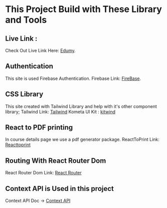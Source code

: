 # This Project Build with These Library and Tools

## Live Link :

Check Out Live Link Here: [Edumy](https://reactjs.org/).

## Authentication

This site is used Firebase Authentication.
Firebase Link: [FireBase](https://firebase.google.com/).

## CSS Library

This site created with Tailwind Library and help with it's other component library;
Tailwind Link: [Tailwind](https://tailwindcss.com/)
Kometa UI Kit : [kitwind](https://kitwind.io/products/kometa/components/)

## React to PDF printing

In course details page we use a pdf generator package.
ReactToPrint Link: [Reacttoprint](https://www.npmjs.com/package/react-to-print)

## Routing With React Router Dom

React Router Dom Link: [React Router](https://reactrouter.com/)

## Context API is Used in this project

Context API Doc -> [Context API](https://reactjs.org/docs/context.html)
